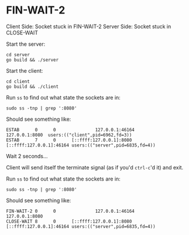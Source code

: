 # FIN-WAIT-2

Client Side: Socket stuck in FIN-WAIT-2
Server Side: Socket stuck in CLOSE-WAIT

Start the server:

```
cd server
go build && ./server
```

Start the client:

```
cd client
go build && ./client
```

Run `ss` to find out what state the sockets are in:

```
sudo ss -tnp | grep ':8080'
```

Should see something like:

```
ESTAB      0      0               127.0.0.1:46164          127.0.0.1:8080  users:(("client",pid=6962,fd=3))
ESTAB      7      0      [::ffff:127.0.0.1]:8080  [::ffff:127.0.0.1]:46164 users:(("server",pid=6835,fd=4))
```

Wait 2 seconds...

Client will send itself the terminate signal (as if you'd `ctrl-c`'d it) and
exit.

Run `ss` to find out what state the sockets are in:

```
sudo ss -tnp | grep ':8080'
```

Should see something like:

```
FIN-WAIT-2 0      0               127.0.0.1:46164          127.0.0.1:8080
CLOSE-WAIT 8      0      [::ffff:127.0.0.1]:8080  [::ffff:127.0.0.1]:46164 users:(("server",pid=6835,fd=4))
```
